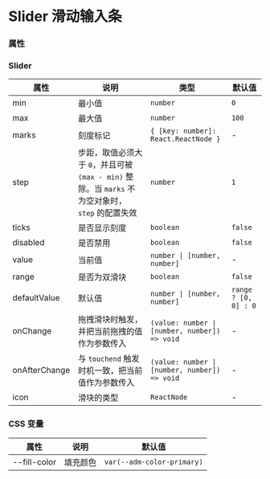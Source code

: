 # Slider 滑动输入条

<code src="./demos/demo1.tsx"></code>

### 属性

### Slider

| 属性          | 说明                                                                                            | 类型                                          | 默认值               |
| ------------- | ----------------------------------------------------------------------------------------------- | --------------------------------------------- | -------------------- |
| min           | 最小值                                                                                          | `number`                                      | `0`                  |
| max           | 最大值                                                                                          | `number`                                      | `100`                |
| marks         | 刻度标记                                                                                        | `{ [key: number]: React.ReactNode }`          | -                    |
| step          | 步距，取值必须大于 `0`，并且可被 `(max - min)` 整除。当 `marks` 不为空对象时，`step` 的配置失效 | `number`                                      | `1`                  |
| ticks         | 是否显示刻度                                                                                    | `boolean`                                     | `false`              |
| disabled      | 是否禁用                                                                                        | `boolean`                                     | `false`              |
| value         | 当前值                                                                                          | `number \| [number, number]`                  | -                    |
| range         | 是否为双滑块                                                                                    | `boolean`                                     | `false`              |
| defaultValue  | 默认值                                                                                          | `number \| [number, number]`                  | `range ? [0, 0] : 0` |
| onChange      | 拖拽滑块时触发，并把当前拖拽的值作为参数传入                                                    | `(value: number \| [number, number]) => void` | -                    |
| onAfterChange | 与 `touchend` 触发时机一致，把当前值作为参数传入                                                | `(value: number \| [number, number]) => void` | -                    |
| icon          | 滑块的类型                                                                                      | `ReactNode`                                   | -                    |

### CSS 变量

| 属性         | 说明     | 默认值                     |
| ------------ | -------- | -------------------------- |
| --fill-color | 填充颜色 | `var(--adm-color-primary)` |
